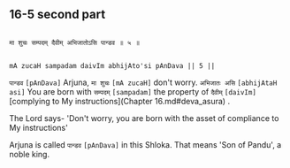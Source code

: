 ## 16-5 second part


```shloka-sa

मा शुचः सम्पदम् दैवीम् अभिजातोऽसि पान्डव ॥ ५ ॥

```
```shloka-sa-hk

mA zucaH sampadam daivIm abhijAto'si pAnDava || 5 ||

```
`पान्डव` `[pAnDava]` Arjuna, `मा शुचः` `[mA zucaH]` don't worry. `अभिजातः असि` `[abhijAtaH asi]` You are born with `सम्पदम्` `[sampadam]` the property of `दैवीम्` `[daivIm]` [complying to My instructions](Chapter 16.md#deva_asura)
.

The Lord says- 'Don't worry, you are born with the asset of compliance to My instructions' 

Arjuna is called 
`पान्डव` `[pAnDava]`
 in this Shloka. That means 'Son of Pandu', a noble king.


